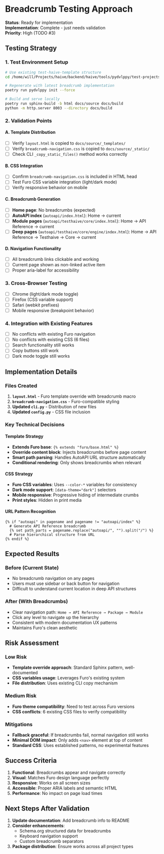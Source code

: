 # Breadcrumb Testing Approach

**Status**: Ready for implementation  
**Implementation**: Complete - just needs validation  
**Priority**: High (TODO #3)

## Testing Strategy

### 1. Test Environment Setup

```bash
# Use existing test-haive-template structure
cd /home/will/Projects/haive/backend/haive/tools/pydvlppy/test-projects/test-haive-template

# Regenerate with latest breadcrumb implementation
poetry run pydvlppy init --force

# Build and serve locally
poetry run sphinx-build -b html docs/source docs/build
python -m http.server 8003 --directory docs/build
```

### 2. Validation Points

#### A. Template Distribution

- [ ] Verify `layout.html` is copied to `docs/source/_templates/`
- [ ] Verify `breadcrumb-navigation.css` is copied to `docs/source/_static/`
- [ ] Check CLI `_copy_static_files()` method works correctly

#### B. CSS Integration

- [ ] Confirm `breadcrumb-navigation.css` is included in HTML head
- [ ] Test Furo CSS variable integration (light/dark mode)
- [ ] Verify responsive behavior on mobile

#### C. Breadcrumb Generation

- [ ] **Home page**: No breadcrumbs (expected)
- [ ] **AutoAPI index** (`autoapi/index.html`): Home → current
- [ ] **Module pages** (`autoapi/testhaive/core/index.html`): Home → API Reference → current
- [ ] **Deep pages** (`autoapi/testhaive/core/engine/index.html`): Home → API Reference → Testhaive → Core → current

#### D. Navigation Functionality

- [ ] All breadcrumb links clickable and working
- [ ] Current page shown as non-linked active item
- [ ] Proper aria-label for accessibility

### 3. Cross-Browser Testing

- [ ] Chrome (light/dark mode toggle)
- [ ] Firefox (CSS variable support)
- [ ] Safari (webkit prefixes)
- [ ] Mobile responsive (breakpoint behavior)

### 4. Integration with Existing Features

- [ ] No conflicts with existing Furo navigation
- [ ] No conflicts with existing CSS (6 files)
- [ ] Search functionality still works
- [ ] Copy buttons still work
- [ ] Dark mode toggle still works

## Implementation Details

### Files Created

1. **`layout.html`** - Furo template override with breadcrumb macro
2. **`breadcrumb-navigation.css`** - Furo-compatible styling
3. **Updated `cli.py`** - Distribution of new files
4. **Updated `config.py`** - CSS file inclusion

### Key Technical Decisions

#### Template Strategy

- **Extends Furo base**: `{% extends "furo/base.html" %}`
- **Override content block**: Injects breadcrumbs before page content
- **Smart path parsing**: Handles AutoAPI URL structure automatically
- **Conditional rendering**: Only shows breadcrumbs when relevant

#### CSS Strategy

- **Furo CSS variables**: Uses `--color-*` variables for consistency
- **Dark mode support**: `[data-theme="dark"]` selectors
- **Mobile responsive**: Progressive hiding of intermediate crumbs
- **Print styles**: Hidden in print media

#### URL Pattern Recognition

```jinja2
{% if "autoapi" in pagename and pagename != "autoapi/index" %}
  # Generate API Reference breadcrumb
  {% set path_parts = pagename.replace("autoapi/", "").split("/") %}
  # Parse hierarchical structure from URL
{% endif %}
```

## Expected Results

### Before (Current State)

- No breadcrumb navigation on any pages
- Users must use sidebar or back button for navigation
- Difficult to understand current location in deep API structures

### After (With Breadcrumbs)

- Clear navigation path: `Home → API Reference → Package → Module`
- Click any level to navigate up the hierarchy
- Consistent with modern documentation UX patterns
- Maintains Furo's clean aesthetic

## Risk Assessment

### Low Risk

- **Template override approach**: Standard Sphinx pattern, well-documented
- **CSS variables usage**: Leverages Furo's existing system
- **File distribution**: Uses existing CLI copy mechanism

### Medium Risk

- **Furo theme compatibility**: Need to test across Furo versions
- **CSS conflicts**: 6 existing CSS files to verify compatibility

### Mitigations

- **Fallback graceful**: If breadcrumbs fail, normal navigation still works
- **Minimal DOM impact**: Only adds `<nav>` element at top of content
- **Standard CSS**: Uses established patterns, no experimental features

## Success Criteria

1. **Functional**: Breadcrumbs appear and navigate correctly
2. **Visual**: Matches Furo design language perfectly
3. **Responsive**: Works on all screen sizes
4. **Accessible**: Proper ARIA labels and semantic HTML
5. **Performance**: No impact on page load times

## Next Steps After Validation

1. **Update documentation**: Add breadcrumb info to README
2. **Consider enhancements**:
   - Schema.org structured data for breadcrumbs
   - Keyboard navigation support
   - Custom breadcrumb separators
3. **Package distribution**: Ensure works across all project types

